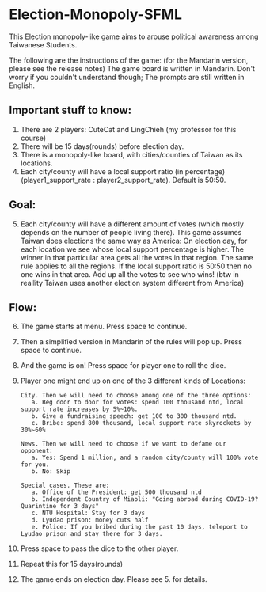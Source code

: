 # Election-Monopoly-SFML
This Election monopoly-like game aims to arouse political awareness among Taiwanese Students.

The following are the instructions of the game: (for the Mandarin version, please see the release notes) The game board is written in Mandarin. Don't worry if you couldn't understand though; The prompts are still written in English.

## Important stuff to know:
1. There are 2 players: CuteCat and LingChieh (my professor for this course)
2. There will be 15 days(rounds) before election day.
3. There is a monopoly-like board, with cities/counties of Taiwan as its locations.
4. Each city/county will have a local support ratio (in percentage) (player1_support_rate : player2_support_rate). Default is 50:50.

## Goal:
5. Each city/county will have a different amount of votes (which mostly depends on the number of people living there). 
This game assumes Taiwan does elections the same way as America: On election day, for each location we see whose local support percentage is higher. 
The winner in that particular area gets all the votes in that region. The same rule applies to all the regions. 
If the local support ratio is 50:50 then no one wins in that area. Add up all the votes to see who wins! 
(btw in reallity Taiwan uses another election system different from America)

## Flow:

6. The game starts at menu. Press space to continue.
7. Then a simplified version in Mandarin of the rules will pop up. Press space to continue.
8. And the game is on! Press space for player one to roll the dice.
9. Player one might end up on one of the 3 different kinds of Locations:

       City. Then we will need to choose among one of the three options:
          a. Beg door to door for votes: spend 100 thousand ntd, local support rate increases by 5%~10%.
          b. Give a fundraising speech: get 100 to 300 thousand ntd.
          c. Bribe: spend 800 thousand, local support rate skyrockets by 30%~60%
          
       News. Then we will need to choose if we want to defame our opponent:
          a. Yes: Spend 1 million, and a random city/county will 100% vote for you.
          b. No: Skip
          
       Special cases. These are:
          a. Office of the President: get 500 thousand ntd
          b. Independent Country of Miaoli: "Going abroad during COVID-19? Quarintine for 3 days"
          c. NTU Hospital: Stay for 3 days
          d. Lyudao prison: money cuts half
          e. Police: If you bribed during the past 10 days, teleport to Lyudao prison and stay there for 3 days.
          
10. Press space to pass the dice to the other player.
11. Repeat this for 15 days(rounds)
12. The game ends on election day. Please see 5. for details.
